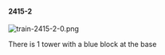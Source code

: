 #### 2415-2
![train-2415-2-0.png](https://github.com/lil-lab/nlvr/raw/master/nlvr/train/images/33/train-2415-2-0.png "train-2415-2-0.png")

There is 1 tower with a blue block at the base